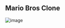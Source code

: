 ## Mario Bros Clone

![image](https://github.com/user-attachments/assets/90b49c8b-c22a-4344-907c-c0f320cc9aa4)

